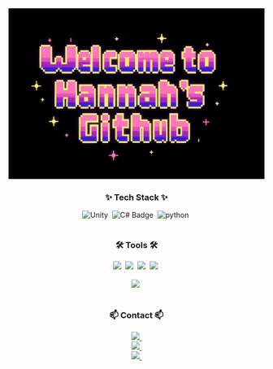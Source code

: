 <!--타이틀 부분-->
<div align="center">
  <img src="Title.png" />
</div>

<!-- 내용 부분 -->
<h3 align="center">✨ Tech Stack ✨</h3>
<div align="center">
  <img
    src="https://img.shields.io/badge/Unity-20232A?style=for-the-badge&logo=unity&logoColor=white"
    alt="Unity" />&nbsp;
  <img
    src="https://img.shields.io/badge/C%23-68217A?style=for-the-badge&logo=csharp&logoColor=white"
    alt="C# Badge" />&nbsp;
  <img 
    src="https://img.shields.io/badge/python-3670A0?style=for-the-badge&logo=python&logoColor=ffdd54"
    alt="python "/>&nbsp
</div>

<br>

<div align="center">
  
</div>

<h3 align="center">🛠 Tools 🛠</h3>
<div align="center">
  <img src="https://img.shields.io/badge/git-F05033.svg?style=for-the-badge&logo=git&logoColor=white" />&nbsp
  <img src="https://img.shields.io/badge/github-181717.svg?style=for-the-badge&logo=github&logoColor=white" />&nbsp
  <img src="https://img.shields.io/badge/Notion-F3F3F3.svg?style=for-the-badge&logo=notion&logoColor=black" />&nbsp
  <img src="https://img.shields.io/badge/figma-F24E1E.svg?style=for-the-badge&logo=figma&logoColor=white" />&nbsp
</div>


<br>

<div align="center">
  <img src="https://img.shields.io/badge/VSCode-2C2C32.svg?style=for-the-badge&logo=visual-studio-code&logoColor=22ABF3" />&nbsp
<!--   <img src="https://img.shields.io/badge/Colab-2C2C32.svg?style=for-the-badge&logo=googlecolab&logoColor=F9AB00" />&nbsp -->
</div>

<br>

<h3 align="center">📫 Contact 📫</h3>
<div align="center"> 
  <a href="[https://hann-ah.tistory.com]">
    <img src="https://img.shields.io/badge/Blog-1EBC8F?style=for-the-badge&logo=tistory&logoColor=white" />&nbsp
  </a>
</div>

<div align="center">
  <a href="https://www.notion.so/Unity-2039b7e80d458017a2a8ca11971c9047?source=copy_link">
    <img src="https://img.shields.io/badge/Portfolio-000000?style=for-the-badge&logo=notion&logoColor=white" />&nbsp
  </a>
</div>

<div align="center">
  <a href="mailto:phn2260@naver.com">
    <img src="https://img.shields.io/badge/phn2260@naver.com-D14836?style=for-the-badge&logo=gmail&logoColor=white"/>&nbsp
  </a>
</div>


</div>
